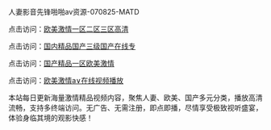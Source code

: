 人妻影音先锋啪啪av资源-070825-MATD

点击访问：<a href="https://heiliaozj3tjd.pages.dev">欧美激情一区二区三区高清</a>

点击访问：<a href="https://heiliaoe8ajia.pages.dev">国内精品国产三级国产在线专</a>

点击访问：<a href="https://heiliaoxqkkct.pages.dev">国产精品一区欧美激情</a>

点击访问：<a href="https://heiliaoxwd5i8.pages.dev">欧美激情a∨在线视频播放</a>

本站每日更新海量激情精品视频内容，聚焦人妻、欧美、国产多元分类，播放高清流畅，支持多终端访问。无广告、无需注册，即点即播，尽情享受极致视听盛宴，体验身临其境的观影快感！

<span style="display:none;">[Canonical link](https://github.com/xc070825/xc13 ）</span>
